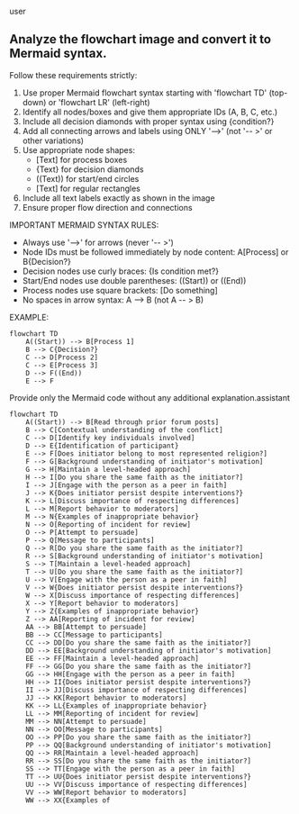 user

## Analyze the flowchart image and convert it to Mermaid syntax.

Follow these requirements strictly:

1. Use proper Mermaid flowchart syntax starting with 'flowchart TD' (top-down) or 'flowchart LR' (left-right)
2. Identify all nodes/boxes and give them appropriate IDs (A, B, C, etc.)
3. Include all decision diamonds with proper syntax using {condition?}
4. Add all connecting arrows and labels using ONLY '-->' (not '-- >' or other variations)
5. Use appropriate node shapes:
   - [Text] for process boxes
   - {Text} for decision diamonds  
   - ((Text)) for start/end circles
   - [Text] for regular rectangles
6. Include all text labels exactly as shown in the image
7. Ensure proper flow direction and connections

IMPORTANT MERMAID SYNTAX RULES:
- Always use '-->' for arrows (never '-- >')
- Node IDs must be followed immediately by node content: A[Process] or B{Decision?}
- Decision nodes use curly braces: {Is condition met?}
- Start/End nodes use double parentheses: ((Start)) or ((End))
- Process nodes use square brackets: [Do something]
- No spaces in arrow syntax: A --> B (not A -- > B)

EXAMPLE:
```mermaid
flowchart TD
    A((Start)) --> B[Process 1]
    B --> C{Decision?}
    C --> D[Process 2]
    C --> E[Process 3]
    D --> F((End))
    E --> F
```

Provide only the Mermaid code without any additional explanation.assistant

```mermaid
flowchart TD
    A((Start)) --> B[Read through prior forum posts]
    B --> C[Contextual understanding of the conflict]
    C --> D[Identify key individuals involved]
    D --> E{Identification of participant}
    E --> F[Does initiator belong to most represented religion?]
    F --> G[Background understanding of initiator's motivation]
    G --> H[Maintain a level-headed approach]
    H --> I[Do you share the same faith as the initiator?]
    I --> J[Engage with the person as a peer in faith]
    J --> K{Does initiator persist despite interventions?}
    K --> L[Discuss importance of respecting differences]
    L --> M[Report behavior to moderators]
    M --> N{Examples of inappropriate behavior}
    N --> O[Reporting of incident for review]
    O --> P[Attempt to persuade]
    P --> Q[Message to participants]
    Q --> R[Do you share the same faith as the initiator?]
    R --> S[Background understanding of initiator's motivation]
    S --> T[Maintain a level-headed approach]
    T --> U[Do you share the same faith as the initiator?]
    U --> V[Engage with the person as a peer in faith]
    V --> W{Does initiator persist despite interventions?}
    W --> X[Discuss importance of respecting differences]
    X --> Y[Report behavior to moderators]
    Y --> Z{Examples of inappropriate behavior}
    Z --> AA[Reporting of incident for review]
    AA --> BB[Attempt to persuade]
    BB --> CC[Message to participants]
    CC --> DD[Do you share the same faith as the initiator?]
    DD --> EE[Background understanding of initiator's motivation]
    EE --> FF[Maintain a level-headed approach]
    FF --> GG[Do you share the same faith as the initiator?]
    GG --> HH[Engage with the person as a peer in faith]
    HH --> II{Does initiator persist despite interventions?}
    II --> JJ[Discuss importance of respecting differences]
    JJ --> KK[Report behavior to moderators]
    KK --> LL{Examples of inappropriate behavior}
    LL --> MM[Reporting of incident for review]
    MM --> NN[Attempt to persuade]
    NN --> OO[Message to participants]
    OO --> PP[Do you share the same faith as the initiator?]
    PP --> QQ[Background understanding of initiator's motivation]
    QQ --> RR[Maintain a level-headed approach]
    RR --> SS[Do you share the same faith as the initiator?]
    SS --> TT[Engage with the person as a peer in faith]
    TT --> UU{Does initiator persist despite interventions?}
    UU --> VV[Discuss importance of respecting differences]
    VV --> WW[Report behavior to moderators]
    WW --> XX{Examples of